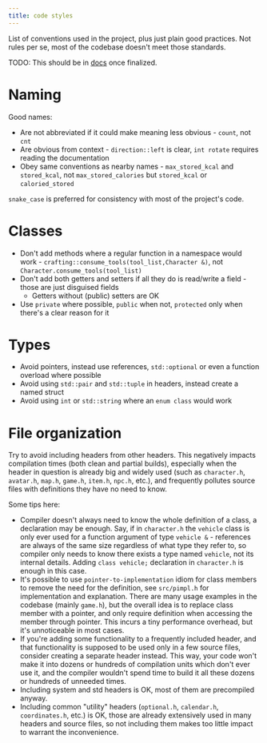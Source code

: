 ```yaml
---
title: code styles
---
```

List of conventions used in the project, plus just plain good practices. Not rules per se, most of the codebase doesn't meet those standards.

TODO: This should be in
[docs](https://github.com/cataclysmbnteam/Cataclysm-BN/blob/upload/doc/CODE_STYLE.md) once
finalized.

# Naming

Good names:

- Are not abbreviated if it could make meaning less obvious - `count`, not `cnt`
- Are obvious from context - `direction::left` is clear, `int rotate` requires reading the
  documentation
- Obey same conventions as nearby names - `max_stored_kcal` and `stored_kcal`, not
  `max_stored_calories` but `stored_kcal` or `caloried_stored`

`snake_case` is preferred for consistency with most of the project's code.

# Classes

- Don't add methods where a regular function in a namespace would work -
  `crafting::consume_tools(tool_list,Character &)`, not `Character.consume_tools(tool_list)`
- Don't add both getters and setters if all they do is read/write a field - those are just disguised
  fields
  - Getters without (public) setters are OK
- Use `private` where possible, `public` when not, `protected` only when there's a clear reason for
  it

# Types

- Avoid pointers, instead use references, `std::optional` or even a function overload where possible
- Avoid using `std::pair` and `std::tuple` in headers, instead create a named struct
- Avoid using `int` or `std::string` where an `enum class` would work

# File organization

Try to avoid including headers from other headers. This negatively impacts compilation times (both
clean and partial builds), especially when the header in question is already big and widely used
(such as `character.h`, `avatar.h`, `map.h`, `game.h`, `item.h`, `npc.h`, etc.), and frequently
pollutes source files with definitions they have no need to know.

Some tips here:

- Compiler doesn't always need to know the whole definition of a class, a declaration may be enough.
  Say, if in `character.h` the `vehicle` class is only ever used for a function argument of type
  `vehicle &` - references are always of the same size regardless of what type they refer to, so
  compiler only needs to know there exists a type named `vehicle`, not its internal details. Adding
  `class vehicle;` declaration in `character.h` is enough in this case.
- It's possible to use `pointer-to-implementation` idiom for class members to remove the need for
  the definition, see `src/pimpl.h` for implementation and explanation. There are many usage
  examples in the codebase (mainly `game.h`), but the overall idea is to replace class member with a
  pointer, and only require definition when accessing the member through pointer. This incurs a tiny
  performance overhead, but it's unnoticeable in most cases.
- If you're adding some functionality to a frequently included header, and that functionality is
  supposed to be used only in a few source files, consider creating a separate header instead. This
  way, your code won't make it into dozens or hundreds of compilation units which don't ever use it,
  and the compiler wouldn't spend time to build it all these dozens or hundreds of unneeded times.
- Including system and std headers is OK, most of them are precompiled anyway.
- Including common "utility" headers (`optional.h`, `calendar.h`, `coordinates.h`, etc.) is OK,
  those are already extensively used in many headers and source files, so not including them makes
  too little impact to warrant the inconvenience.

